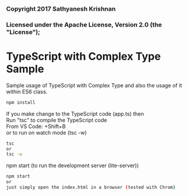 ### Copyright 2017 Sathyanesh Krishnan

### Licensed under the Apache License, Version 2.0 (the "License");


# TypeScript with Complex Type Sample

Sample usage of TypeScript with Complex Type and also the usage of it within ES6 class. 

```bash
npm install
``` 

If you make change to the TypeScript code (app.ts) then  
Run "tsc" to compile the TypeScript code  
From VS Code: <ctrl>+Shift+B  
or to run on watch mode  (tsc -w)
```bash
tsc  
or  
tsc -w
```

npm start  (to run the development server (lite-server))
```bash
npm start
or
just simply open the index.html in a browser (tested with Chrom)
``` 

